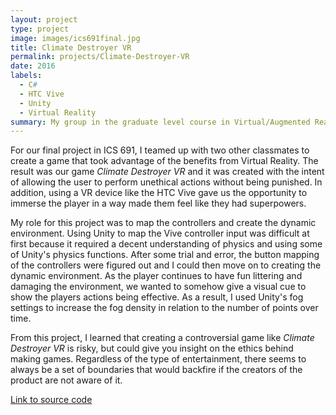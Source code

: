 ```yaml
---
layout: project
type: project
image: images/ics691final.jpg
title: Climate Destroyer VR
permalink: projects/Climate-Destroyer-VR
date: 2016
labels:
  - C#
  - HTC Vive
  - Unity
  - Virtual Reality
summary: My group in the graduate level course in Virtual/Augmented Reality developed a game for the HTC Vive.
---
```


<div class="ui images">
  
</div>

For our final project in ICS 691, I teamed up with two other classmates to create a game that took advantage of the benefits from Virtual Reality. The result was our game *Climate Destroyer VR* and it was created with the intent of allowing the user to perform unethical actions without being punished. In addition, using a VR device like the HTC Vive gave us the opportunity to immerse the player in a way made them feel like they had superpowers.

My role for this project was to map the controllers and create the dynamic environment. Using Unity to map the Vive controller input was difficult at first because it required a decent understanding of physics and using some of Unity's physics functions. After some trial and error, the button mapping of the controllers were figured out and I could then move on to creating the dynamic environment. As the player continues to have fun littering and damaging the environment, we wanted to somehow give a visual cue to show the players actions being effective. As a result, I used Unity's fog settings to increase the fog density in relation to the number of points over time. 

From this project, I learned that creating a controversial game like *Climate Destroyer VR* is risky, but could give you insight on the ethics behind making games. Regardless of the type of entertainment, there seems to always be a set of boundaries that would backfire if the creators of the product are not aware of it.

[Link to source code](https://github.com/jlarobello/Climate-Destroyer-VR)
